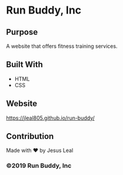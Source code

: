 # Run Buddy, Inc

## Purpose
A website that offers fitness training services. 

## Built With
* HTML
* CSS

## Website
https://jleal805.github.io/run-buddy/

## Contribution
Made with ❤️ by Jesus Leal

### ©️2019 Run Buddy, Inc 
